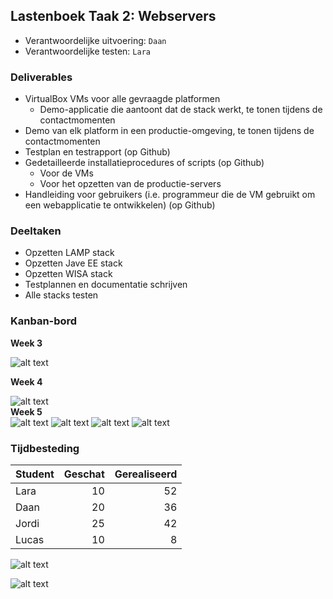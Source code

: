 ## Lastenboek Taak 2:  Webservers

* Verantwoordelijke uitvoering: `Daan`
* Verantwoordelijke testen: `Lara`

### Deliverables

- VirtualBox VMs voor alle gevraagde platformen
    - Demo-applicatie die aantoont dat de stack werkt, te tonen tijdens de contactmomenten
- Demo van elk platform in een productie-omgeving, te tonen tijdens de contactmomenten
- Testplan en testrapport (op Github)
- Gedetailleerde installatieprocedures of scripts (op Github)
    - Voor de VMs
    - Voor het opzetten van de productie-servers
- Handleiding voor gebruikers (i.e. programmeur die de VM gebruikt om een webapplicatie te ontwikkelen) (op Github)

### Deeltaken

* Opzetten LAMP stack
* Opzetten Jave EE stack
* Opzetten WISA stack
* Testplannen en documentatie schrijven
* Alle stacks testen

### Kanban-bord

**Week 3**

![alt text](https://github.com/HoGentTIN/ops-g-09/blob/master/weekrapport/img/Week03.PNG)

**Week 4**

![alt text](https://github.com/HoGentTIN/ops-g-09/blob/master/weekrapport/img/Week04.PNG)   
**Week 5**  
![alt text](https://github.com/HoGentTIN/ops-g-09/blob/master/weekrapport/img/5_1.png)
![alt text](https://github.com/HoGentTIN/ops-g-09/blob/master/weekrapport/img/5_2.png)
![alt text](https://github.com/HoGentTIN/ops-g-09/blob/master/weekrapport/img/5_3.png)
![alt text](https://github.com/HoGentTIN/ops-g-09/blob/master/weekrapport/img/5_4.png)

### Tijdbesteding

| Student  | Geschat | Gerealiseerd |
| :---     |    ---: |         ---: |
| Lara |     10    |       52       |
| Daan |    20     |       36       |
| Jordi |     25    |      42        |
| Lucas |   10      |      8        |


![alt text](https://github.com/HoGentTIN/ops-g-09/blob/master/deelopdracht02/img/deel1.PNG) 

![alt text](https://github.com/HoGentTIN/ops-g-09/blob/master/deelopdracht02/img/deel2.PNG)

